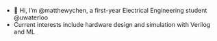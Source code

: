 - 👋 Hi, I’m @matthewychen, a first-year Electrical Engineering student @uwaterloo
- Current interests include hardware design and simulation with Verilog and ML
<!---
matthewychen/matthewychen is a ✨ special ✨ repository because its `README.md` (this file) appears on your GitHub profile.
You can click the Preview link to take a look at your changes.
--->
